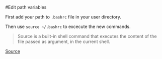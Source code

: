 #Edit path variables

First add your path to `.bashrc` file in your user directory.

Then use `source ~/.bashrc` to excecute the new commands.

> Source is a built-in shell command that executes the content of the file passed as argument, in the current shell.

[Source](http://stackoverflow.com/questions/2518127/how-do-i-reload-bashrc-without-logging-out-and-back-in)

